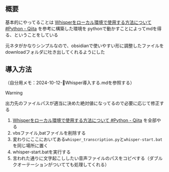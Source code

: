 ## 概要
基本的にやってることは
[Whisperをローカル環境で使用する方法について #Python - Qiita](https://qiita.com/ussoewwin/items/37a464cd0baebb195275)
を参考に構築した環境を
pythonで動かすことによってmdを得る、ということをしている

元ネタがかなりシンプルなので、obsidianで使いやすい形に調整したファイルをdownloadフォルダに吐き出してくれるようにした

## 導入方法
（自分用メモ：2024-10-12-📝Whisper導入する.mdを参照する）

> [!WARNING]
> 出力先のファイルパスが適当に決めた絶対値になってるので必要に応じて修正する

1. [Whisperをローカル環境で使用する方法について #Python - Qiita](https://qiita.com/ussoewwin/items/37a464cd0baebb195275) を全部やる
2. vbsファイル,batファイルを削除する
3. 変わりにここにおいてある`whisper_transcription.py`と`whisper-start.bat`を同じ場所に置く
4. whisper-start.batを実行する
5. 言われた通りに文字起こししたい音声ファイルのパスをコピペする（ダブルクオーテーションがついてても処理してくれる）
